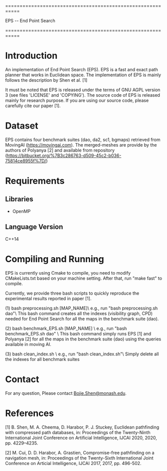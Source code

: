 ===========================================================

EPS -- End Point Search

===========================================================


Introduction
===========================================================
An implementation of End Point Search (EPS). EPS is a fast and
exact path planner that works in Euclidean space. The implementation
of EPS is mainly follows the description by Shen et al. [1]

It must be noted that EPS is released under the terms of GNU AGPL
version 3 (see files 'LICENSE' and 'COPYING'). The source code of EPS
is released mainly for research purpose. If you are using our source
code, please carefully cite our paper [1].




Dataset
===========================================================
EPS contains four benchmark suites (dao, da2, sc1, bgmaps) retrieved
from MovingAI (https://movingai.com). The
merged-meshes are provide by the authors of Polyanya [2] and available
from repository (https://bitbucket.org/%7B3c286763-d509-45c2-b036-75814ce8955f%7D/)



Requirements
===========================================================

Libraries
----------------
- OpenMP

Language Version
----------------
C++14



Compiling and Running
===========================================================
EPS is currently using Cmake to compile, you need to modify
CMakeLists.txt based on your machine setting. After that, run
"make fast" to compile.


Currently, we provide three bash scripts to quickly reproduce the
experimental results reported in paper [1].

(1) bash preprocessing.sh [MAP_NAME]\\
e.g., run "bash preprocessing.sh dao"\\
This bash command creates all the indexes (visibility graph, CPD)
needed for End Point Search for all the maps in the benchmark suite (dao).

(2) bash benchmark_EPS.sh [MAP_NAME] \\
e.g., run "bash benchmark_EPS.sh dao" \\
This bash command simply runs EPS [1] and Polyanya [2] for all the maps in
the benchmark suite (dao) using the queries available in moving AI.

(3) bash clean_index.sh \\
e.g., run "bash clean_index.sh"\\
Simply delete all the indexes for all benchmark suites



Contact
===========================================================
For any question, Please contact Bojie.Shen@monash.edu.



References
==========

[1] B. Shen, M. A. Cheema, D. Harabor, P. J. Stuckey,
    Euclidean pathfinding with compressed path databases,
    in: Proceedings of the Twenty-Ninth International Joint
    Conference on Artificial Intelligence, IJCAI 2020, 2020,
    pp. 4229–4235.

[2] M. Cui, D. D. Harabor, A. Grastien, Compromise-free pathfinding
    on a navigation mesh, in: Proceedings of the Twenty-Sixth International
    Joint Conference on Articial Intelligence, IJCAI 2017, 2017,
    pp. 496-502.